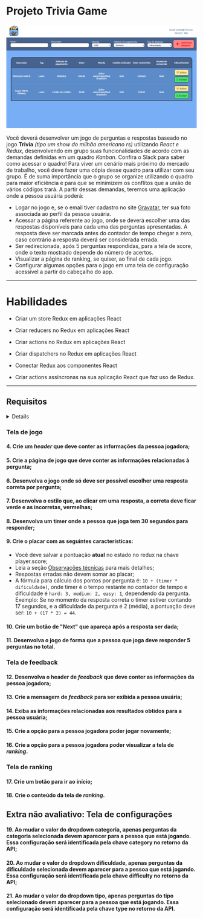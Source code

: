 # Projeto Trivia Game

<img src="../../images/TRYBEWALLET.png" alt="Project-logo">

Você deverá desenvolver um jogo de perguntas e respostas baseado no jogo **Trivia** _(tipo um show do milhão americano rs)_ utilizando _React e Redux_, desenvolvendo em grupo suas funcionalidades de acordo com as demandas definidas em um quadro _Kanban_. Confira o Slack para saber como acessar o quadro! Para viver um cenário mais próximo do mercado de trabalho, você deve fazer uma cópia desse quadro para utilizar com seu grupo. É de suma importância que o grupo se organize utilizando o quadro para maior eficiência e para que se minimizem os conflitos que a união de vários códigos trará. A partir dessas demandas, teremos uma aplicação onde a pessoa usuária poderá:

  - Logar no jogo e, se o email tiver cadastro no site [Gravatar](https://pt.gravatar.com/), ter sua foto associada ao perfil da pessoa usuária.
  - Acessar a página referente ao jogo, onde se deverá escolher uma das respostas disponíveis para cada uma das perguntas apresentadas. A resposta deve ser marcada antes do contador de tempo chegar a zero, caso contrário a resposta deverá ser considerada errada.
  - Ser redirecionada, após 5 perguntas respondidas, para a tela de score, onde o texto mostrado depende do número de acertos.
  - Visualizar a página de ranking, se quiser, ao final de cada jogo.
  - Configurar algumas opções para o jogo em uma tela de configuração acessível a partir do cabeçalho do app.

---

# Habilidades

- Criar um store Redux em aplicações React

- Criar reducers no Redux em aplicações React

- Criar actions no Redux em aplicações React

- Criar dispatchers no Redux em aplicações React

- Conectar Redux aos componentes React

- Criar actions assíncronas na sua aplicação React que faz uso de Redux.

---

## Requisitos

<details>
  Tela de Login

  #### 1. Crie a tela de login, onde a pessoa que joga deve preencher as informações para iniciar um jogo;

  #### 2. Crie o botão de iniciar o jogo;

  #### 3. Crie um botão que leva a pessoa para tela de configuração.
</details>

### Tela de jogo

#### 4. Crie um _header_ que deve conter as informações da pessoa jogadora;

#### 5. Crie a página de jogo que deve conter as informações relacionadas à pergunta;

#### 6. Desenvolva o jogo onde só deve ser possível escolher uma resposta correta por pergunta;

#### 7. Desenvolva o estilo que, ao clicar em uma resposta, a correta deve ficar verde e as incorretas, vermelhas;

#### 8. Desenvolva um timer onde a pessoa que joga tem 30 segundos para responder;

#### 9. Crie o placar com as seguintes características:

  * Você deve salvar a pontuação **atual** no estado no redux na chave player.score;
  * Leia a seção [Observações técnicas](#observações-técnicas) para mais detalhes;
  * Respostas erradas não devem somar ao placar;
  * A fórmula para cálculo dos pontos por pergunta é: `10 + (timer * dificuldade)`, onde timer é o tempo restante no contador de tempo e dificuldade é `hard: 3, medium: 2, easy: 1`, dependendo da pergunta. Exemplo: Se no momento da resposta correta o timer estiver contando 17 segundos, e a dificuldade da pergunta é 2 (média), a pontuação deve ser: `10 + (17 * 2) = 44`.

#### 10. Crie um botão de "Next" que apareça após a resposta ser dada;

#### 11. Desenvolva o jogo de forma que a pessoa que joga deve responder 5 perguntas no total.

### Tela de feedback

#### 12. Desenvolva o header de _feedback_ que deve conter as informações da pessoa jogadora;

#### 13. Crie a mensagem de _feedback_ para ser exibida a pessoa usuária;

#### 14. Exiba as informações relacionadas aos resultados obtidos para a pessoa usuária;

#### 15. Crie a opção para a pessoa jogadora poder jogar novamente;

#### 16. Crie a opção para a pessoa jogadora poder visualizar a tela de _ranking_.

### Tela de ranking

#### 17. Crie um botão para ir ao início;

#### 18. Crie o conteúdo da tela de _ranking_.

## Extra não avaliativo: Tela de configurações

#### 19. Ao mudar o valor do dropdown categoria, apenas perguntas da categoria selecionada devem aparecer para a pessoa que está jogando. Essa configuração será identificada pela chave category no retorno da API;

#### 20. Ao mudar o valor do dropdown dificuldade, apenas perguntas da dificuldade selecionada devem aparecer para a pessoa que está jogando. Essa configuração será identificada pela chave difficulty no retorno da API;

#### 21. Ao mudar o valor do dropdown tipo, apenas perguntas do tipo selecionado devem aparecer para a pessoa que está jogando. Essa configuração será identificada pela chave type no retorno da API.
